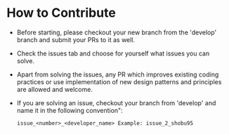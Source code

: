 # How to Contribute

- Before starting, please checkout your new branch from the 'develop' branch and submit your PRs to
  it as well.
- Check the issues tab and choose for yourself what issues you can solve.
- Apart from solving the issues, any PR which improves existing coding practices or use
  implementation of new design patterns and principles are allowed and welcome.
- If you are solving an issue, checkout your branch from 'develop' and name it in the following convention":

    ```
    issue_<number>_<developer_name> Example: issue_2_shobu95
    ```
